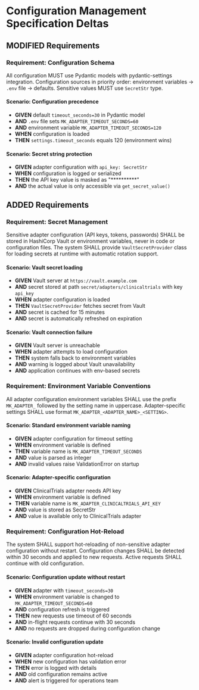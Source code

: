 # Configuration Management Specification Deltas

## MODIFIED Requirements

### Requirement: Configuration Schema

All configuration MUST use Pydantic models with pydantic-settings integration. Configuration sources in priority order: environment variables → `.env` file → defaults. Sensitive values MUST use `SecretStr` type.

#### Scenario: Configuration precedence

- **GIVEN** default `timeout_seconds=30` in Pydantic model
- **AND** `.env` file sets `MK_ADAPTER_TIMEOUT_SECONDS=60`
- **AND** environment variable `MK_ADAPTER_TIMEOUT_SECONDS=120`
- **WHEN** configuration is loaded
- **THEN** `settings.timeout_seconds` equals 120 (environment wins)

#### Scenario: Secret string protection

- **GIVEN** adapter configuration with `api_key: SecretStr`
- **WHEN** configuration is logged or serialized
- **THEN** the API key value is masked as "**********"
- **AND** the actual value is only accessible via `get_secret_value()`

## ADDED Requirements

### Requirement: Secret Management

Sensitive adapter configuration (API keys, tokens, passwords) SHALL be stored in HashiCorp Vault or environment variables, never in code or configuration files. The system SHALL provide `VaultSecretProvider` class for loading secrets at runtime with automatic rotation support.

#### Scenario: Vault secret loading

- **GIVEN** Vault server at `https://vault.example.com`
- **AND** secret stored at path `secret/adapters/clinicaltrials` with key `api_key`
- **WHEN** adapter configuration is loaded
- **THEN** `VaultSecretProvider` fetches secret from Vault
- **AND** secret is cached for 15 minutes
- **AND** secret is automatically refreshed on expiration

#### Scenario: Vault connection failure

- **GIVEN** Vault server is unreachable
- **WHEN** adapter attempts to load configuration
- **THEN** system falls back to environment variables
- **AND** warning is logged about Vault unavailability
- **AND** application continues with env-based secrets

### Requirement: Environment Variable Conventions

All adapter configuration environment variables SHALL use the prefix `MK_ADAPTER_` followed by the setting name in uppercase. Adapter-specific settings SHALL use format `MK_ADAPTER_<ADAPTER_NAME>_<SETTING>`.

#### Scenario: Standard environment variable naming

- **GIVEN** adapter configuration for timeout setting
- **WHEN** environment variable is defined
- **THEN** variable name is `MK_ADAPTER_TIMEOUT_SECONDS`
- **AND** value is parsed as integer
- **AND** invalid values raise ValidationError on startup

#### Scenario: Adapter-specific configuration

- **GIVEN** ClinicalTrials adapter needs API key
- **WHEN** environment variable is defined
- **THEN** variable name is `MK_ADAPTER_CLINICALTRIALS_API_KEY`
- **AND** value is stored as SecretStr
- **AND** value is available only to ClinicalTrials adapter

### Requirement: Configuration Hot-Reload

The system SHALL support hot-reloading of non-sensitive adapter configuration without restart. Configuration changes SHALL be detected within 30 seconds and applied to new requests. Active requests SHALL continue with old configuration.

#### Scenario: Configuration update without restart

- **GIVEN** adapter with `timeout_seconds=30`
- **WHEN** environment variable is changed to `MK_ADAPTER_TIMEOUT_SECONDS=60`
- **AND** configuration refresh is triggered
- **THEN** new requests use timeout of 60 seconds
- **AND** in-flight requests continue with 30 seconds
- **AND** no requests are dropped during configuration change

#### Scenario: Invalid configuration update

- **GIVEN** adapter configuration hot-reload
- **WHEN** new configuration has validation error
- **THEN** error is logged with details
- **AND** old configuration remains active
- **AND** alert is triggered for operations team
